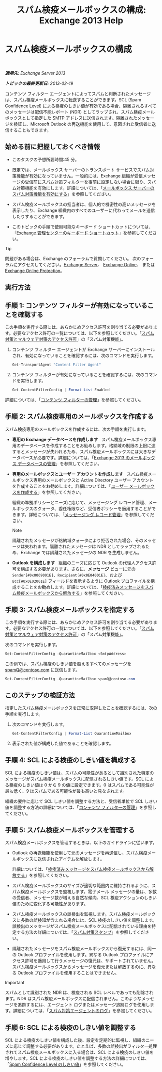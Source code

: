 ﻿---
title: 'スパム検疫メールボックスの構成: Exchange 2013 Help'
TOCTitle: スパム検疫メールボックスの構成
ms:assetid: 907d2f90-2a62-4d59-a4cf-945fef2e963f
ms:mtpsurl: https://technet.microsoft.com/ja-jp/library/Bb123746(v=EXCHG.150)
ms:contentKeyID: 49896365
ms.date: 05/23/2018
mtps_version: v=EXCHG.150
ms.translationtype: MT
---

# スパム検疫メールボックスの構成

 

_**適用先:** Exchange Server 2013_

_**トピックの最終更新日:** 2013-02-19_

コンテンツ フィルター エージェントによってスパムと判断されたメッセージは、スパム検疫メールボックスに転送することができます。SCL (Spam Confidence Level) による検疫のしきい値が有効である場合、隔離されるすべてのメッセージは配信不能レポート (NDR) としてラップされ、スパム検疫メールボックスとして指定した SMTP アドレスに送信されます。隔離されたメッセージを検証し、Microsoft Outlook の再送機能を使用して、意図された受信者に送信することもできます。

## 始める前に把握しておくべき情報

  - このタスクの予想所要時間:45 分。

  - 既定では、メールボックス サーバーのトランスポート サービスでスパム対策機能が有効になっていません。一般的には、Exchange 組織が受信メッセージの受信前にスパム対策フィルターを事前に設定しない場合に限り、スパム対策機能を有効にします。詳細については、「[メールボックス サーバーのスパム対策機能を有効にする](enable-anti-spam-functionality-on-mailbox-servers-exchange-2013-help.md)」を参照してください。

  - スパム検疫メールボックスの担当者は、個人的で機密性の高いメッセージを表示したり、Exchange 組織内のすべてのユーザーに代わってメールを送信したりすることができます。

  - このトピックの手順で使用可能なキーボード ショートカットについては、「[Exchange 管理センターのキーボード ショートカット](keyboard-shortcuts-in-the-exchange-admin-center-exchange-online-protection-help.md)」を参照してください。


> [!TIP]
> 問題がある場合は、Exchange のフォーラムで質問してください。 次のフォーラムにアクセスしてください。<A href="https://go.microsoft.com/fwlink/p/?linkid=60612">Exchange Server</A>、 <A href="https://go.microsoft.com/fwlink/p/?linkid=267542">Exchange Online</A>、 または <A href="https://go.microsoft.com/fwlink/p/?linkid=285351">Exchange Online Protection</A>。



## 実行方法

## 手順 1: コンテンツ フィルターが有効になっていることを確認する

この手順を実行する際には、あらかじめアクセス許可を割り当てる必要があります。必要なアクセス許可の一覧については、以下を参照してください。「[スパム対策とマルウェア対策のアクセス許可](anti-spam-and-anti-malware-permissions-exchange-2013-help.md)」の「スパム対策機能」。

1.  コンテンツ フィルター エージェントが Exchange サーバーにインストールされ、有効になっていることを確認するには、次のコマンドを実行します。
    
    ```powershell
    Get-TransportAgent "Content Filter Agent"
    ```

2.  コンテンツ フィルターが有効になっていることを確認するには、次のコマンドを実行します。
    
    ```powershell
    Get-ContentFilterConfig | Format-List Enabled
    ```

詳細については、「[コンテンツ フィルターの管理](manage-content-filtering-exchange-2013-help.md)」を参照してください。

## 手順 2: スパム検疫専用のメールボックスを作成する

スパム検疫専用のメールボックスを作成するには、次の手順を実行します。

  - **専用の Exchange データベースを作成します**   スパム検疫メールボックス専用のデータベースを作成することをお勧めします。格納域の制限の上限に達するとメッセージが失われるため、スパム検疫メールボックスには大きなデータベースが必要です。詳細については、「[Exchange 2013 のメールボックス データベースの管理](manage-mailbox-databases-in-exchange-2013-exchange-2013-help.md)」を参照してください。

  - **専用のメールボックスとユーザー アカウントを作成します**   スパム検疫メールボックス専用のメールボックスと Active Directory ユーザー アカウントを作成することをお勧めします。詳細については、「[ユーザー メールボックスを作成する](create-user-mailboxes-exchange-2013-help.md)」を参照してください。
    
    組織の準拠ポリシーとニーズに応じて、メッセージング レコード管理、メールボックスのクォータ、委任権限など、受信者ポリシーを適用することができます。詳細については、「[メッセージング レコード管理](https://docs.microsoft.com/ja-jp/exchange/security-and-compliance/messaging-records-management/messaging-records-management)」を参照してください。
    

    > [!NOTE]
    > 隔離されたメッセージが格納域クォータにより拒否された場合、そのメッセージは失われます。隔離されたメッセージは NDR としてラップされるため、Exchange では隔離されたメッセージの NDR を生成しません。



  - **Outlook を構成します**   組織のニーズに応じて Outlook の代理人アクセス許可を構成する必要があります。さらに、<strong>メッセージ</strong> ビューに元の `Sender[#0x0069001E]`、`Recipient[#0x0E04001E]`、および `Bcc[#0x0E02001E]` フィールドを表示するように Outlook プロファイルを構成することをお勧めします。詳細については、「[検疫済みメッセージをスパム検疫メールボックスから解放する](release-quarantined-messages-from-the-spam-quarantine-mailbox-exchange-2013-help.md)」を参照してください。

## 手順 3: スパム検疫メールボックスを指定する

この手順を実行する際には、あらかじめアクセス許可を割り当てる必要があります。必要なアクセス許可の一覧については、以下を参照してください。「[スパム対策とマルウェア対策のアクセス許可](anti-spam-and-anti-malware-permissions-exchange-2013-help.md)」の「スパム対策機能」。

次のコマンドを実行します。

```powershell
Set-ContentFilterConfig -QuarantineMailbox <SmtpAddress>
```

この例では、スパム検疫のしきい値を超えるすべてのメッセージを spamQ@contoso.com に送信します。

```powershell
Set-ContentFilterConfig -QuarantineMailbox spamQ@contoso.com
```

## このステップの検証方法

指定したスパム検疫メールボックスを正常に取得したことを確認するには、次の手順を実行します。

1.  次のコマンドを実行します。
    
    ```powershell
    Get-ContentFilterConfig | Format-List QuarantineMailbox
    ```

2.  表示された値が構成した値であることを確認します。

## 手順 4: SCL による検疫のしきい値を構成する

SCL による検疫のしきい値は、スパムの可能性があるとして識別された特定のメッセージがスパム検疫メールボックスに配信されるしきい値です。SCL による検疫のしきい値は 0 から 9 の値に設定できます。0 はスパムである可能性が最も低く、9 はスパムである可能性が最も高いと見なされます。

組織の要件に応じて SCL しきい値を調整する方法と、受信者単位で SCL しきい値を調整する方法の詳細については、「[コンテンツ フィルターの管理](manage-content-filtering-exchange-2013-help.md)」を参照してください。

## 手順 5: スパム検疫メールボックスを管理する

スパム検疫メールボックスを管理するときは、以下のガイドラインに従います。

  - Outlook の再送機能を使用して元のメッセージを再送信し、スパム検疫メールボックスに送信されたアイテムを解放します。
    
    詳細については、「[検疫済みメッセージをスパム検疫メールボックスから解放する](release-quarantined-messages-from-the-spam-quarantine-mailbox-exchange-2013-help.md)」を参照してください。

  - スパム検疫メールボックスのサイズが適切な範囲内に維持されるように、スパム検疫メールボックスを監視します。電子メール メッセージの量は、多数の受信者、メッセージ数が増える自然な傾向、SCL 検疫アクションのしきい値のために変化する可能性があります。

  - スパム検疫メールボックスの誤検出を監視します。スパム検疫メールボックスに多数の誤検知が含まれる場合には、SCL 検疫のしきい値を調整します。誤検出のメッセージがスパム検疫メールボックスに配信されている理由を特定する方法の詳細については、「[スパム対策スタンプ](anti-spam-stamps-exchange-2013-help.md)」を参照してください。

  - 隔離されたメッセージをスパム検疫メールボックスから復元するには、同一の Outlook プロファイルを使用します。異なる Outlook プロファイルにアクセス許可を適用して行うメッセージの復元は、サポートされていません。スパム検疫メールボックスからメッセージを復元または解放するのに、異なる Outlook プロファイルを使用することはできません。


> [!IMPORTANT]
> スパムとして識別された NDR は、検疫される SCL レベルであっても削除されます。NDR はスパム検疫メールボックスに配信されません。このようなメッセージを追跡するには、エージェント ログまたはメッセージ追跡ログを使用します。詳細については、「<A href="anti-spam-agent-logging-exchange-2013-help.md">スパム対策エージェントのログ</A>」を参照してください。



## 手順 6: SCL による検疫のしきい値を調整する

SCL による検疫のしきい値を構成した後、設定を定期的に監視し、組織のニーズに応じて調整する必要があります。たとえば、多数の誤検出がフィルター処理されてスパム検疫メールボックスに入る場合は、SCL による検疫のしきい値を増やします。SCL による検疫のしきい値を調整する方法の詳細については、「[Spam Confidence Level のしきい値](spam-confidence-level-threshold-exchange-2013-help.md)」を参照してください。

